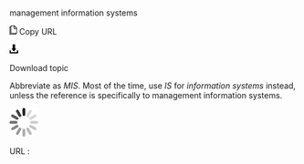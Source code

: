 # 

management information systems

![Copy URL](media/management-information-systems/Copy.png)
Copy URL

![Download](media/management-information-systems/Download.png)

Download topic

Abbreviate as *MIS*. Most of the time, use *IS* for *information systems* instead, unless the reference is specifically to management information systems.

![In progress](media/management-information-systems/activity-large.gif)

URL :
